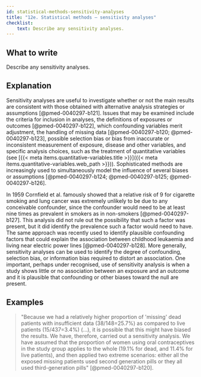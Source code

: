 ```yaml
---
id: statistical-methods-sensitivity-analyses
title: "12e. Statistical methods – sensitivity analyses"
checklist: 
    text: Describe any sensitivity analyses.
---
```


## What to write

Describe any sensitivity analyses.

## Explanation

Sensitivity analyses are useful to investigate whether or not the main
results are consistent with those obtained with alternative analysis
strategies or assumptions [@pmed-0040297-b121]. Issues that may be
examined include the criteria for inclusion in analyses, the definitions
of exposures or outcomes [@pmed-0040297-b122], which confounding
variables merit adjustment, the handling of missing data
[@pmed-0040297-b120; @pmed-0040297-b123], possible selection bias
or bias from inaccurate or inconsistent measurement of exposure, disease
and other variables, and specific analysis choices, such as the
treatment of quantitative variables (see [{{< meta items.quantitative-variables.title >}}]({{< meta items.quantitative-variables.web_path >}})). Sophisticated methods
are increasingly used to simultaneously model the influence of several
biases or assumptions [@pmed-0040297-b124; @pmed-0040297-b125; @pmed-0040297-b126].

In 1959 Cornfield et al. famously showed that a relative risk of 9 for
cigarette smoking and lung cancer was extremely unlikely to be due to
any conceivable confounder, since the confounder would need to be at
least nine times as prevalent in smokers as in non-smokers
[@pmed-0040297-b127]. This analysis did not rule out the possibility
that such a factor was present, but it did identify the prevalence such
a factor would need to have. The same approach was recently used to
identify plausible confounding factors that could explain the
association between childhood leukaemia and living near electric power
lines [@pmed-0040297-b128]. More generally, sensitivity analyses can
be used to identify the degree of confounding, selection bias, or
information bias required to distort an association. One important,
perhaps under recognised, use of sensitivity analysis is when a study
shows little or no association between an exposure and an outcome and it
is plausible that confounding or other biases toward the null are
present.

## Examples

> "Because we had a relatively higher proportion of 'missing' dead
patients with insufficient data (38/148=25.7%) as compared to live
patients (15/437=3.4%) (...), it is possible that this might have biased
the results. We have, therefore, carried out a sensitivity analysis. We
have assumed that the proportion of women using oral contraceptives in
the study group applies to the whole (19.1% for dead, and 11.4% for live
patients), and then applied two extreme scenarios: either all the
exposed missing patients used second generation pills or they all used
third-generation pills" [@pmed-0040297-b120].